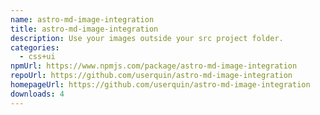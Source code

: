 ```yaml
---
name: astro-md-image-integration
title: astro-md-image-integration
description: Use your images outside your src project folder.
categories:
  - css+ui
npmUrl: https://www.npmjs.com/package/astro-md-image-integration
repoUrl: https://github.com/userquin/astro-md-image-integration
homepageUrl: https://github.com/userquin/astro-md-image-integration
downloads: 4
---
```

